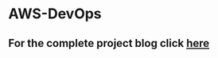 # AWS-DevOps

## For the complete project blog click [here](https://devopsknowledge.hashnode.dev/streamlining-your-development-with-aws-devops-a-guide-to-cicd-pipelines)
